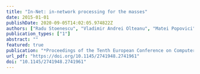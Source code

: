 ```yaml
---
title: "In-Net: in-network processing for the masses"
date: 2015-01-01
publishDate: 2020-09-05T14:02:05.974822Z
authors: ["Radu Stoenescu", "Vladimir Andrei Olteanu", "Matei Popovici", "Mohamed Ahmed", "João Martins", "Roberto Bifulco", "Filipe Manco", "Felipe Huici", "Georgios Smaragdakis", "Mark Handley", "Costin Raiciu"]
publication_types: ["1"]
abstract: ""
featured: true 
publication: "*Proceedings of the Tenth European Conference on Computer Systems, EuroSys 2015, Bordeaux, France, April 21-24, 2015*"
url_pdf: "https://doi.org/10.1145/2741948.2741961"
doi: "10.1145/2741948.2741961"
---
```


